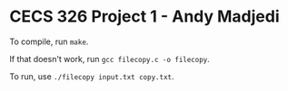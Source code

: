 # CECS 326 Project 1 - Andy Madjedi

To compile, run `make`.

If  that doesn't work, run `gcc filecopy.c -o filecopy`.

To run, use `./filecopy input.txt copy.txt`.